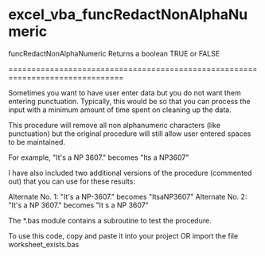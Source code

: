 # excel_vba_funcRedactNonAlphaNumeric

funcRedactNonAlphaNumeric
Returns a boolean TRUE or FALSE

===============================================================================

Sometimes you want to have user enter data but you do not want them entering punctuation.
Typically, this would be so that you can process the input with a minimum amount of time
spent on cleaning up the data.

This procedure will remove all non alphanumeric characters (like punctuation) but the
original procedure will still allow user entered spaces to be maintained.

For example, "It's a NP 3607." becomes "Its a NP3607"

I have also included two additional versions of the procedure (commented out) that you
can use for these results:

Alternate No. 1: "It's a NP-3607." becomes "ItsaNP3607"
Alternate No. 2: "It's a NP 3607." becomes "It s a NP 3607"

The *.bas module contains a subroutine to test the procedure.

To use this code, copy and paste it into your project OR import the file worksheet_exists.bas
